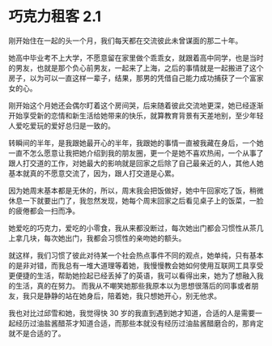 # 巧克力租客 2.1


刚开始住在一起的头一个月，我们每天都在交流彼此未曾谋面的那二十年。

她高中毕业考不上大学，不愿意留在家里做个乖乖女，就跟着高中同学，也是当时的男友，也就是那个负心前男友，一起来了上海，之后的事情就是一起搬进了这个房子，以为可以一直这样一辈子，结果，那男的凭借自己能力成功捕获了一个富家女的心。

刚开始这个月她还会偶尔盯着这个房间哭，后来随着彼此交流地更深，她已经逐渐开始享受新的恋情和新生活给她带来的快乐，就算教育背景有天差地别，至少年轻人爱吃爱玩的爱好总归是一致的。

转瞬间的半年，是我跟她最开心的半年，我跟她的事情一直被我藏在身后，一个她一直不怎么愿意让我把她介绍到我的朋友圈，更一个是她不喜欢热闹，一个从事了跟人打交道的工作，对她最大的影响就是回家之后除了自己最亲近的人，其他人她基本就真的不愿意交流了，因为，跟人打交道是心累。

因为她周末基本都是无休的，所以，周末我会把饭做好，她中午回家吃了饭，稍微休息一下就要出门了，我忽然发现，她每个周末回家之后看见桌子上的饭菜，一脸的疲倦都会一扫而净。

她爱吃的巧克力，爱吃的小零食，我从来都没断过，每次她出门都会习惯性从茶几上拿几块，每次她出门，我都会习惯性的亲吻她的额头。

就这样，我们习惯了彼此对待某一个社会热点事件不同的观点，她单纯，只有基本的是非对错，而我总有一堆大道理等着她，我慢慢教会她如何使用互联网工具享受更便捷的生活，帮助她捡起已经丢掉了的英语，我可以看得出来，她为了想融入我的生活，真的在努力。
而我从不嘲笑她那些我原本以为思想很落后的同事或者朋友，我只是静静的站在她身后，陪着她，我只想她开心，别无他求。

我也对比过邱雪和她，我觉得快 30 岁的我直到遇到她才知道，合适的人是需要一起经历过油盐酱醋茶才知道合适，而那些本就没有经历过油盐酱醋磨合的，那肯定就不是合适的了。

